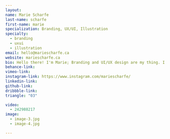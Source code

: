 ```yaml
---
layout:
name: Marie Scharfe
last-name: scharfe
first-name: marie
specialization: Branding, UX/UI, Illustration
specialty:
  - branding
  - uxui
  - illustration
email: hello@mariescharfe.ca
website: mariescharfe.ca
bio: Hello there! I'm Marie; Branding and UI/UX design are my thing. I'm influenced by art, culture, music, and fashion. I love a good laugh and I also enjoy Thrills—yeah, the soap gum.
behance-link:
vimeo-link:
instagram-link: https://www.instagram.com/mariescharfe/
linkedin-link:
github-link:
dribbble-link:
triangle: "03"

video:
  - 242988217
image:
  - image-3.jpg
  - image-4.jpg

---
```

